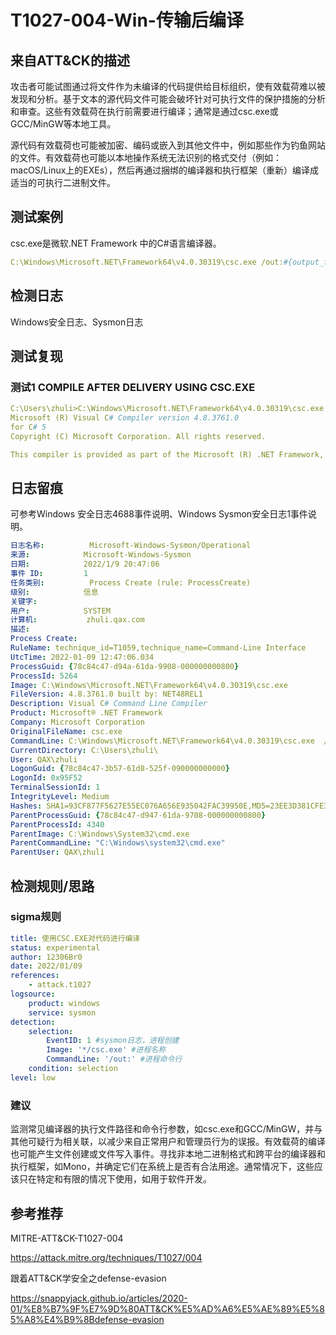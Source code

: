 # T1027-004-Win-传输后编译

## 来自ATT&CK的描述

攻击者可能试图通过将文件作为未编译的代码提供给目标组织，使有效载荷难以被发现和分析。基于文本的源代码文件可能会破坏针对可执行文件的保护措施的分析和审查。这些有效载荷在执行前需要进行编译；通常是通过csc.exe或GCC/MinGW等本地工具。

源代码有效载荷也可能被加密、编码或嵌入到其他文件中，例如那些作为钓鱼网站的文件。有效载荷也可能以本地操作系统无法识别的格式交付（例如：macOS/Linux上的EXEs），然后再通过捆绑的编译器和执行框架（重新）编译成适当的可执行二进制文件。

## 测试案例

csc.exe是微软.NET Framework 中的C#语言编译器。

```yml
C:\Windows\Microsoft.NET\Framework64\v4.0.30319\csc.exe /out:#{output_file} #{input_file}
```

## 检测日志

Windows安全日志、Sysmon日志

## 测试复现

### 测试1 COMPILE AFTER DELIVERY USING CSC.EXE

```yml
C:\Users\zhuli>C:\Windows\Microsoft.NET\Framework64\v4.0.30319\csc.exe /out:C:\Users\zhuli\Desktop\TevoraAutomatedRTGui\atomic-red-team-master\atomics\T1027.004\src\calc.exe C:\Users\zhuli\Desktop\TevoraAutomatedRTGui\atomic-red-team-master\atomics\T1027.004\src\calc.cs
Microsoft (R) Visual C# Compiler version 4.8.3761.0
for C# 5
Copyright (C) Microsoft Corporation. All rights reserved.

This compiler is provided as part of the Microsoft (R) .NET Framework, but only supports language versions up to C# 5, which is no longer the latest version. For compilers that support newer versions of the C# programming language, see http://go.microsoft.com/fwlink/?LinkID=533240
```

## 日志留痕

可参考Windows 安全日志4688事件说明、Windows Sysmon安全日志1事件说明。

```yml
日志名称:          Microsoft-Windows-Sysmon/Operational
来源:            Microsoft-Windows-Sysmon
日期:            2022/1/9 20:47:06
事件 ID:         1
任务类别:          Process Create (rule: ProcessCreate)
级别:            信息
关键字:           
用户:            SYSTEM
计算机:           zhuli.qax.com
描述:
Process Create:
RuleName: technique_id=T1059,technique_name=Command-Line Interface
UtcTime: 2022-01-09 12:47:06.034
ProcessGuid: {78c84c47-d94a-61da-9908-000000000800}
ProcessId: 5264
Image: C:\Windows\Microsoft.NET\Framework64\v4.0.30319\csc.exe
FileVersion: 4.8.3761.0 built by: NET48REL1
Description: Visual C# Command Line Compiler
Product: Microsoft® .NET Framework
Company: Microsoft Corporation
OriginalFileName: csc.exe
CommandLine: C:\Windows\Microsoft.NET\Framework64\v4.0.30319\csc.exe  /out:C:\Users\zhuli\Desktop\TevoraAutomatedRTGui\atomic-red-team-master\atomics\T1027.004\src\calc.exe C:\Users\zhuli\Desktop\TevoraAutomatedRTGui\atomic-red-team-master\atomics\T1027.004\src\calc.cs
CurrentDirectory: C:\Users\zhuli\
User: QAX\zhuli
LogonGuid: {78c84c47-3b57-61d8-525f-090000000000}
LogonId: 0x95F52
TerminalSessionId: 1
IntegrityLevel: Medium
Hashes: SHA1=93CF877F5627E55EC076A656E935042FAC39950E,MD5=23EE3D381CFE3B9F6229483E2CE2F9E1,SHA256=4240A12E0B246C9D69AF1F697488FE7DA1B497DF20F4A6F95135B4D5FE180A57,IMPHASH=EE1E569AD02AA1F7AECA80AC0601D80D
ParentProcessGuid: {78c84c47-d947-61da-9708-000000000800}
ParentProcessId: 4340
ParentImage: C:\Windows\System32\cmd.exe
ParentCommandLine: "C:\Windows\system32\cmd.exe" 
ParentUser: QAX\zhuli
```

## 检测规则/思路

### sigma规则

```yml
title: 使用CSC.EXE对代码进行编译
status: experimental
author: 12306Br0
date: 2022/01/09
references:
    - attack.t1027
logsource:
    product: windows
    service: sysmon
detection:
    selection:
        EventID: 1 #sysmon日志，进程创建
        Image: '*/csc.exe' #进程名称
        CommandLine: '/out:' #进程命令行
    condition: selection
level: low
```

### 建议

监测常见编译器的执行文件路径和命令行参数，如csc.exe和GCC/MinGW，并与其他可疑行为相关联，以减少来自正常用户和管理员行为的误报。有效载荷的编译也可能产生文件创建或文件写入事件。寻找非本地二进制格式和跨平台的编译器和执行框架，如Mono，并确定它们在系统上是否有合法用途。通常情况下，这些应该只在特定和有限的情况下使用，如用于软件开发。

## 参考推荐

MITRE-ATT&CK-T1027-004

<https://attack.mitre.org/techniques/T1027/004>

跟着ATT&CK学安全之defense-evasion

<https://snappyjack.github.io/articles/2020-01/%E8%B7%9F%E7%9D%80ATT&CK%E5%AD%A6%E5%AE%89%E5%85%A8%E4%B9%8Bdefense-evasion>
